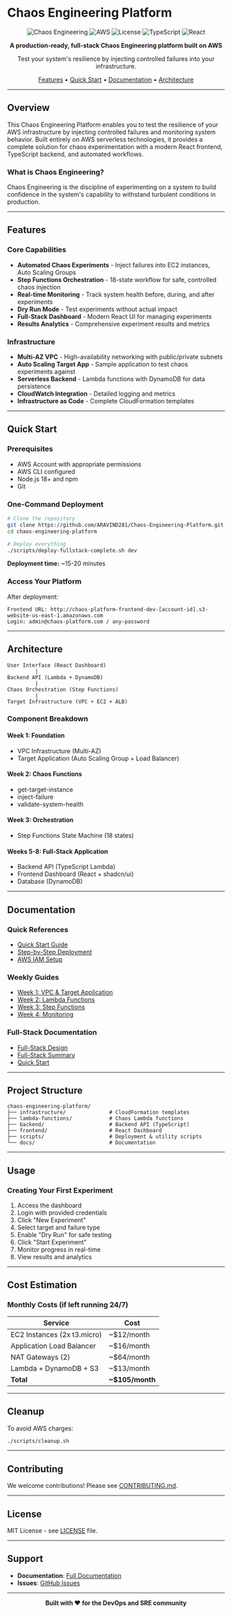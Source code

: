 # Chaos Engineering Platform

<div align="center">

![Chaos Engineering](https://img.shields.io/badge/Chaos-Engineering-red?style=for-the-badge)
![AWS](https://img.shields.io/badge/AWS-Cloud-orange?style=for-the-badge&logo=amazon-aws)
![License](https://img.shields.io/badge/License-MIT-blue?style=for-the-badge)
![TypeScript](https://img.shields.io/badge/TypeScript-007ACC?style=for-the-badge&logo=typescript&logoColor=white)
![React](https://img.shields.io/badge/React-20232A?style=for-the-badge&logo=react&logoColor=61DAFB)

**A production-ready, full-stack Chaos Engineering platform built on AWS**

Test your system's resilience by injecting controlled failures into your infrastructure.

[Features](#-features) • [Quick Start](#-quick-start) • [Documentation](#-documentation) • [Architecture](#-architecture)

</div>

---

## Overview

This Chaos Engineering Platform enables you to test the resilience of your AWS infrastructure by injecting controlled failures and monitoring system behavior. Built entirely on AWS serverless technologies, it provides a complete solution for chaos experimentation with a modern React frontend, TypeScript backend, and automated workflows.

### What is Chaos Engineering?

Chaos Engineering is the discipline of experimenting on a system to build confidence in the system's capability to withstand turbulent conditions in production.

---

## Features

### Core Capabilities

- **Automated Chaos Experiments** - Inject failures into EC2 instances, Auto Scaling Groups
- **Step Functions Orchestration** - 18-state workflow for safe, controlled chaos injection
- **Real-time Monitoring** - Track system health before, during, and after experiments
- **Dry Run Mode** - Test experiments without actual impact
- **Full-Stack Dashboard** - Modern React UI for managing experiments
- **Results Analytics** - Comprehensive experiment results and metrics

### Infrastructure

- **Multi-AZ VPC** - High-availability networking with public/private subnets
- **Auto Scaling Target App** - Sample application to test chaos experiments against
- **Serverless Backend** - Lambda functions with DynamoDB for data persistence
- **CloudWatch Integration** - Detailed logging and metrics
- **Infrastructure as Code** - Complete CloudFormation templates

---

## Quick Start

### Prerequisites

- AWS Account with appropriate permissions
- AWS CLI configured
- Node.js 18+ and npm
- Git

### One-Command Deployment

```bash
# Clone the repository
git clone https://github.com/ARAVIND281/Chaos-Engineering-Platform.git
cd chaos-engineering-platform

# Deploy everything
./scripts/deploy-fullstack-complete.sh dev
```

**Deployment time:** ~15-20 minutes

### Access Your Platform

After deployment:

```
Frontend URL: http://chaos-platform-frontend-dev-[account-id].s3-website-us-east-1.amazonaws.com
Login: admin@chaos-platform.com / any-password
```

---

## Architecture

```
User Interface (React Dashboard)
         |
Backend API (Lambda + DynamoDB)
         |
Chaos Orchestration (Step Functions)
         |
Target Infrastructure (VPC + EC2 + ALB)
```

### Component Breakdown

#### Week 1: Foundation
- VPC Infrastructure (Multi-AZ)
- Target Application (Auto Scaling Group + Load Balancer)

#### Week 2: Chaos Functions
- get-target-instance
- inject-failure
- validate-system-health

#### Week 3: Orchestration
- Step Functions State Machine (18 states)

#### Weeks 5-8: Full-Stack Application
- Backend API (TypeScript Lambda)
- Frontend Dashboard (React + shadcn/ui)
- Database (DynamoDB)

---

## Documentation

### Quick References

- [Quick Start Guide](docs/deployment/DEPLOY_NOW.md)
- [Step-by-Step Deployment](docs/deployment/STEP_BY_STEP_GUIDE.md)
- [AWS IAM Setup](docs/deployment/AWS_IAM_SETUP.md)

### Weekly Guides

- [Week 1: VPC & Target Application](docs/weeks/week1.md)
- [Week 2: Lambda Functions](docs/weeks/week2.md)
- [Week 3: Step Functions](docs/weeks/week3.md)
- [Week 4: Monitoring](docs/weeks/week4.md)

### Full-Stack Documentation

- [Full-Stack Design](docs/fullstack/FULL_STACK_DESIGN.md)
- [Full-Stack Summary](docs/fullstack/FULL_STACK_SUMMARY.md)
- [Quick Start](docs/fullstack/FULLSTACK_QUICKSTART.md)

---

## Project Structure

```
chaos-engineering-platform/
├── infrastructure/              # CloudFormation templates
├── lambda-functions/            # Chaos Lambda functions
├── backend/                     # Backend API (TypeScript)
├── frontend/                    # React Dashboard
├── scripts/                     # Deployment & utility scripts
└── docs/                        # Documentation
```

---

## Usage

### Creating Your First Experiment

1. Access the dashboard
2. Login with provided credentials
3. Click "New Experiment"
4. Select target and failure type
5. Enable "Dry Run" for safe testing
6. Click "Start Experiment"
7. Monitor progress in real-time
8. View results and analytics

---

## Cost Estimation

### Monthly Costs (if left running 24/7)

| Service | Cost |
|---------|------|
| EC2 Instances (2x t3.micro) | ~$12/month |
| Application Load Balancer | ~$16/month |
| NAT Gateways (2) | ~$64/month |
| Lambda + DynamoDB + S3 | ~$13/month |
| **Total** | **~$105/month** |

---

## Cleanup

To avoid AWS charges:

```bash
./scripts/cleanup.sh
```

---

## Contributing

We welcome contributions! Please see [CONTRIBUTING.md](CONTRIBUTING.md).

---

## License

MIT License - see [LICENSE](LICENSE) file.

---

## Support

- **Documentation**: [Full Documentation](docs/)
- **Issues**: [GitHub Issues](https://github.com/ARAVIND281/Chaos-Engineering-Platform/issues)

---

<div align="center">

**Built with ❤️ for the DevOps and SRE community**

</div>
